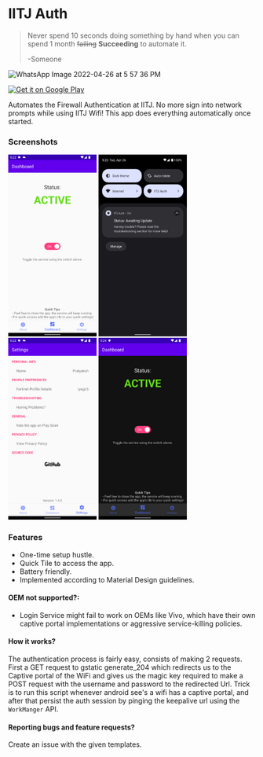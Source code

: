 # IITJ Auth

> Never spend 10 seconds doing something by hand when you can spend 1 month ~~failing~~ **Succeeding** to automate it.
> 
> -Someone

![WhatsApp Image 2022-04-26 at 5 57 36 PM](https://user-images.githubusercontent.com/55044774/165881242-fb3790dd-7e21-4d33-9147-be7ab23fd9f2.jpeg)

<a href='https://play.google.com/store/apps/details?id=com.blockgeeks.iitj_auth'><img alt='Get it on Google Play' src='https://play.google.com/intl/en_us/badges/images/generic/en_badge_web_generic.png' height=90px/></a>

Automates the Firewall Authentication at IITJ. No more sign into network prompts while using IITJ Wifi! This app does everything automatically once started.

### Screenshots
<img src="/Graphics/dashboard_light.png" width="180" height="370" /> <img src="/Graphics/QuickSettigns.png" width="180" height="370" /> <img src="/Graphics/settings_light.png" width="180" height="370" /> <img src="/Graphics/dashboard_dark.png" width="180" height="370" />

### Features
- One-time setup hustle.
- Quick Tile to access the app.
- Battery friendly.
- Implemented according to Material Design guidelines.

#### OEM not supported?:
-  Login Service might fail to work on OEMs like Vivo, which have their own captive portal implementations or aggressive service-killing policies.

#### How it works?
The authentication process is fairly easy, consists of making 2 requests. First a GET request to gstatic generate_204 which 
redirects us to the Captive portal of the WiFi and gives us the magic key required to make a POST request with the username and password to the redirected
Url. Trick is to run this script whenever android see's a wifi has a captive portal, and after that persist the auth session by pinging the keepalive url using the `WorkManger` API.

#### Reporting bugs and feature requests?
Create an issue with the given templates.
